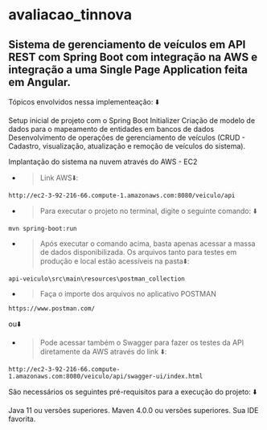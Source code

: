 # avaliacao_tinnova

<h2>Sistema de gerenciamento de veículos em API REST com Spring Boot com integração na AWS e integração a uma Single Page Application feita em Angular.</h2>

Tópicos envolvidos nessa implementeação: ⬇️

Setup inicial de projeto com o Spring Boot Initializer
Criação de modelo de dados para o mapeamento de entidades em bancos de dados
Desenvolvimento de operações de gerenciamento de veículos (CRUD - Cadastro, visualização, atualização e remoção de veículos do sistema).

Implantação do sistema na nuvem através do AWS - EC2
- > Link AWS⬇️:
```
http://ec2-3-92-216-66.compute-1.amazonaws.com:8080/veiculo/api
```

- > Para executar o projeto no terminal, digite o seguinte comando: ⬇️

```
mvn spring-boot:run
``` 

- > Após executar o comando acima, basta apenas acessar a massa de dados disponibilizada. Os arquivos tanto para testes em produção e local estão acessíveis na pasta⬇️:

```
api-veiculo\src\main\resources\postman_collection
```
- > Faça o importe dos arquivos no aplicativo POSTMAN

``` 
https://www.postman.com/
```

ou⬇️

- > Pode acessar também o Swagger para fazer os testes da API diretamente da AWS através do link ⬇️:

```
http://ec2-3-92-216-66.compute-1.amazonaws.com:8080/veiculo/api/swagger-ui/index.html
```

São necessários os seguintes pré-requisitos para a execução do projeto: ⬇️

Java 11 ou versões superiores.
Maven 4.0.0 ou versões superiores.
Sua IDE favorita.